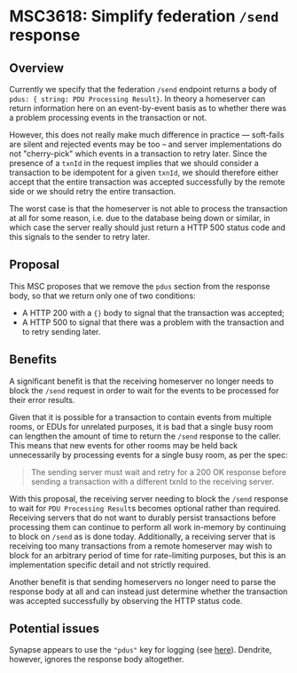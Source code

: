 # MSC3618: Simplify federation `/send` response

## Overview

Currently we specify that the federation `/send` endpoint returns a body of
`pdus: { string: PDU Processing Result}`. In theory a homeserver can return
information here on an event-by-event basis as to whether there was a problem
processing events in the transaction or not.

However, this does not really make much difference in practice — soft-fails
are silent and rejected events may be too – and server implementations do not
"cherry-pick" which events in a transaction to retry later. Since the presence
of a `txnId` in the request implies that we should consider a transaction to be
idempotent for a given `txnId`, we should therefore either accept that the
entire transaction was accepted successfully by the remote side or we should
retry the entire transaction.

The worst case is that the homeserver is not able to process the transaction at
all for some reason, i.e. due to the database being down or similar, in which
case the server really should just return a HTTP 500 status code and this
signals to the sender to retry later.

## Proposal

This MSC proposes that we remove the `pdus` section from the response body, so
that we return only one of two conditions:

* A HTTP 200 with a `{}` body to signal that the transaction was accepted;
* A HTTP 500 to signal that there was a problem with the transaction and to retry
  sending later.

## Benefits

A significant benefit is that the receiving homeserver no longer needs to block
the `/send` request in order to wait for the events to be processed for their error
results.

Given that it is possible for a transaction to contain events from multiple rooms, or
EDUs for unrelated purposes, it is bad that a single busy room can lengthen the amount of
time to return the `/send` response to the caller. This means that new events for other
rooms may be held back unnecessarily by processing events for a single busy room, as
per the spec:

> The sending server must wait and retry for a 200 OK response before sending a
> transaction with a different txnId to the receiving server.

With this proposal, the receiving server needing to block the `/send` response to wait for
`PDU Processing Result`s becomes optional rather than required. Receiving servers that do
not want to durably persist transactions before processing them can continue to perform all
work in-memory by continuing to block on `/send` as is done today. Additionally, a receiving
server that is receiving too many transactions from a remote homeserver may wish to block for
an arbitrary period of time for rate-limiting purposes, but this is an implementation specific
detail and not strictly required.

Another benefit is that sending homeservers no longer need to parse the response body at
all and can instead just determine whether the transaction was accepted successfully by
observing the HTTP status code.

## Potential issues

Synapse appears to use the `"pdus"` key for logging (see [here](https://github.com/matrix-org/synapse/blob/b38bdae3a2e5b7cfe862580368b996b8d7dfa50f/synapse/federation/sender/transaction_manager.py#L160)). Dendrite, however, ignores the response body altogether.
